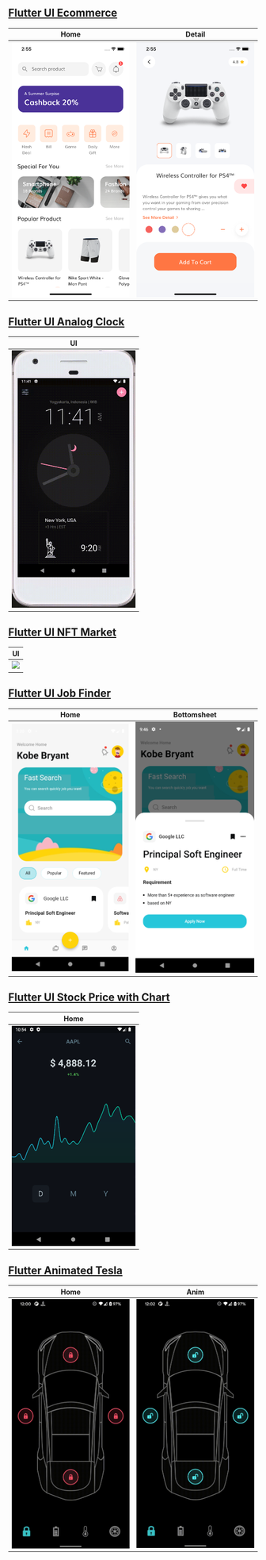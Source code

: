 
## [Flutter UI Ecommerce](https://github.com/pratamawijaya/Flutter101/tree/master/flutter_ui/flutter_ui_ecommerce)


| Home | Detail |
| --- | --- |
| <img src="images/flutter_ui_ecommerce_1.png" width="250"> | <img src="images/flutter_ui_ecommerce_2.png" width="250"> |

## [Flutter UI Analog Clock](https://github.com/pratamawijaya/Flutter101/tree/master/flutter_ui/flutter_ui_analog_clock)
| UI |
| --- |
| <img src="images/clock_gif.gif" width="250"> | 

## [Flutter UI NFT Market](https://github.com/pratamawijaya/Flutter101/tree/master/flutter_ui/flutter_ui_nft_market)
| UI |
| -- |
| <img src="images/flutter_ui_nft_market.gif" width="250">|

## [Flutter UI Job Finder](https://github.com/pratamawijaya/Flutter101/tree/master/flutter_ui/flutter_ui_job_finder)
| Home | Bottomsheet
| -- | -- |
| <img src="images/flutter_ui_jobsearch_home.png" width="250"> | <img src="images/flutter_ui_jobsearch_bottomsheet.png" width="250"> |

## [Flutter UI Stock Price with Chart](https://github.com/pratamawijaya/Flutter101/tree/master/flutter_ui/flutter_ui_chart)
| Home |
| --- |
| <img src="images/flutter_ui_chart.png" width="250"> |

## [Flutter Animated Tesla](https://github.com/pratamawijaya/Flutter101/tree/master/flutter_ui/flutter_ui_animated_tesla)
| Home | Anim |
| --- | --- |
| <img src="images/animated_tesla_record.gif" width="250"> | <img src="images/flutter_animated_tesla_recording.gif" width="250"> |  